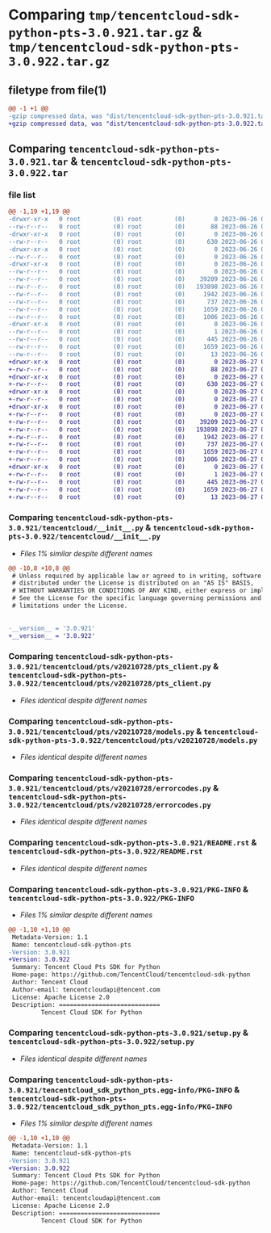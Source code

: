# Comparing `tmp/tencentcloud-sdk-python-pts-3.0.921.tar.gz` & `tmp/tencentcloud-sdk-python-pts-3.0.922.tar.gz`

## filetype from file(1)

```diff
@@ -1 +1 @@
-gzip compressed data, was "dist/tencentcloud-sdk-python-pts-3.0.921.tar", last modified: Mon Jun 26 00:30:24 2023, max compression
+gzip compressed data, was "dist/tencentcloud-sdk-python-pts-3.0.922.tar", last modified: Tue Jun 27 00:30:42 2023, max compression
```

## Comparing `tencentcloud-sdk-python-pts-3.0.921.tar` & `tencentcloud-sdk-python-pts-3.0.922.tar`

### file list

```diff
@@ -1,19 +1,19 @@
-drwxr-xr-x   0 root         (0) root         (0)        0 2023-06-26 00:30:24.000000 tencentcloud-sdk-python-pts-3.0.921/
--rw-r--r--   0 root         (0) root         (0)       88 2023-06-26 00:30:24.000000 tencentcloud-sdk-python-pts-3.0.921/setup.cfg
-drwxr-xr-x   0 root         (0) root         (0)        0 2023-06-26 00:30:24.000000 tencentcloud-sdk-python-pts-3.0.921/tencentcloud/
--rw-r--r--   0 root         (0) root         (0)      630 2023-06-26 00:30:24.000000 tencentcloud-sdk-python-pts-3.0.921/tencentcloud/__init__.py
-drwxr-xr-x   0 root         (0) root         (0)        0 2023-06-26 00:30:24.000000 tencentcloud-sdk-python-pts-3.0.921/tencentcloud/pts/
--rw-r--r--   0 root         (0) root         (0)        0 2023-06-26 00:30:24.000000 tencentcloud-sdk-python-pts-3.0.921/tencentcloud/pts/__init__.py
-drwxr-xr-x   0 root         (0) root         (0)        0 2023-06-26 00:30:24.000000 tencentcloud-sdk-python-pts-3.0.921/tencentcloud/pts/v20210728/
--rw-r--r--   0 root         (0) root         (0)        0 2023-06-26 00:30:24.000000 tencentcloud-sdk-python-pts-3.0.921/tencentcloud/pts/v20210728/__init__.py
--rw-r--r--   0 root         (0) root         (0)    39209 2023-06-26 00:30:24.000000 tencentcloud-sdk-python-pts-3.0.921/tencentcloud/pts/v20210728/pts_client.py
--rw-r--r--   0 root         (0) root         (0)   193898 2023-06-26 00:30:24.000000 tencentcloud-sdk-python-pts-3.0.921/tencentcloud/pts/v20210728/models.py
--rw-r--r--   0 root         (0) root         (0)     1942 2023-06-26 00:30:24.000000 tencentcloud-sdk-python-pts-3.0.921/tencentcloud/pts/v20210728/errorcodes.py
--rw-r--r--   0 root         (0) root         (0)      737 2023-06-26 00:30:24.000000 tencentcloud-sdk-python-pts-3.0.921/README.rst
--rw-r--r--   0 root         (0) root         (0)     1659 2023-06-26 00:30:24.000000 tencentcloud-sdk-python-pts-3.0.921/PKG-INFO
--rw-r--r--   0 root         (0) root         (0)     1006 2023-06-26 00:30:24.000000 tencentcloud-sdk-python-pts-3.0.921/setup.py
-drwxr-xr-x   0 root         (0) root         (0)        0 2023-06-26 00:30:24.000000 tencentcloud-sdk-python-pts-3.0.921/tencentcloud_sdk_python_pts.egg-info/
--rw-r--r--   0 root         (0) root         (0)        1 2023-06-26 00:30:24.000000 tencentcloud-sdk-python-pts-3.0.921/tencentcloud_sdk_python_pts.egg-info/dependency_links.txt
--rw-r--r--   0 root         (0) root         (0)      445 2023-06-26 00:30:24.000000 tencentcloud-sdk-python-pts-3.0.921/tencentcloud_sdk_python_pts.egg-info/SOURCES.txt
--rw-r--r--   0 root         (0) root         (0)     1659 2023-06-26 00:30:24.000000 tencentcloud-sdk-python-pts-3.0.921/tencentcloud_sdk_python_pts.egg-info/PKG-INFO
--rw-r--r--   0 root         (0) root         (0)       13 2023-06-26 00:30:24.000000 tencentcloud-sdk-python-pts-3.0.921/tencentcloud_sdk_python_pts.egg-info/top_level.txt
+drwxr-xr-x   0 root         (0) root         (0)        0 2023-06-27 00:30:42.000000 tencentcloud-sdk-python-pts-3.0.922/
+-rw-r--r--   0 root         (0) root         (0)       88 2023-06-27 00:30:42.000000 tencentcloud-sdk-python-pts-3.0.922/setup.cfg
+drwxr-xr-x   0 root         (0) root         (0)        0 2023-06-27 00:30:42.000000 tencentcloud-sdk-python-pts-3.0.922/tencentcloud/
+-rw-r--r--   0 root         (0) root         (0)      630 2023-06-27 00:30:42.000000 tencentcloud-sdk-python-pts-3.0.922/tencentcloud/__init__.py
+drwxr-xr-x   0 root         (0) root         (0)        0 2023-06-27 00:30:42.000000 tencentcloud-sdk-python-pts-3.0.922/tencentcloud/pts/
+-rw-r--r--   0 root         (0) root         (0)        0 2023-06-27 00:30:42.000000 tencentcloud-sdk-python-pts-3.0.922/tencentcloud/pts/__init__.py
+drwxr-xr-x   0 root         (0) root         (0)        0 2023-06-27 00:30:42.000000 tencentcloud-sdk-python-pts-3.0.922/tencentcloud/pts/v20210728/
+-rw-r--r--   0 root         (0) root         (0)        0 2023-06-27 00:30:42.000000 tencentcloud-sdk-python-pts-3.0.922/tencentcloud/pts/v20210728/__init__.py
+-rw-r--r--   0 root         (0) root         (0)    39209 2023-06-27 00:30:42.000000 tencentcloud-sdk-python-pts-3.0.922/tencentcloud/pts/v20210728/pts_client.py
+-rw-r--r--   0 root         (0) root         (0)   193898 2023-06-27 00:30:42.000000 tencentcloud-sdk-python-pts-3.0.922/tencentcloud/pts/v20210728/models.py
+-rw-r--r--   0 root         (0) root         (0)     1942 2023-06-27 00:30:42.000000 tencentcloud-sdk-python-pts-3.0.922/tencentcloud/pts/v20210728/errorcodes.py
+-rw-r--r--   0 root         (0) root         (0)      737 2023-06-27 00:30:42.000000 tencentcloud-sdk-python-pts-3.0.922/README.rst
+-rw-r--r--   0 root         (0) root         (0)     1659 2023-06-27 00:30:42.000000 tencentcloud-sdk-python-pts-3.0.922/PKG-INFO
+-rw-r--r--   0 root         (0) root         (0)     1006 2023-06-27 00:30:42.000000 tencentcloud-sdk-python-pts-3.0.922/setup.py
+drwxr-xr-x   0 root         (0) root         (0)        0 2023-06-27 00:30:42.000000 tencentcloud-sdk-python-pts-3.0.922/tencentcloud_sdk_python_pts.egg-info/
+-rw-r--r--   0 root         (0) root         (0)        1 2023-06-27 00:30:42.000000 tencentcloud-sdk-python-pts-3.0.922/tencentcloud_sdk_python_pts.egg-info/dependency_links.txt
+-rw-r--r--   0 root         (0) root         (0)      445 2023-06-27 00:30:42.000000 tencentcloud-sdk-python-pts-3.0.922/tencentcloud_sdk_python_pts.egg-info/SOURCES.txt
+-rw-r--r--   0 root         (0) root         (0)     1659 2023-06-27 00:30:42.000000 tencentcloud-sdk-python-pts-3.0.922/tencentcloud_sdk_python_pts.egg-info/PKG-INFO
+-rw-r--r--   0 root         (0) root         (0)       13 2023-06-27 00:30:42.000000 tencentcloud-sdk-python-pts-3.0.922/tencentcloud_sdk_python_pts.egg-info/top_level.txt
```

### Comparing `tencentcloud-sdk-python-pts-3.0.921/tencentcloud/__init__.py` & `tencentcloud-sdk-python-pts-3.0.922/tencentcloud/__init__.py`

 * *Files 1% similar despite different names*

```diff
@@ -10,8 +10,8 @@
 # Unless required by applicable law or agreed to in writing, software
 # distributed under the License is distributed on an "AS IS" BASIS,
 # WITHOUT WARRANTIES OR CONDITIONS OF ANY KIND, either express or implied.
 # See the License for the specific language governing permissions and
 # limitations under the License.
 
 
-__version__ = '3.0.921'
+__version__ = '3.0.922'
```

### Comparing `tencentcloud-sdk-python-pts-3.0.921/tencentcloud/pts/v20210728/pts_client.py` & `tencentcloud-sdk-python-pts-3.0.922/tencentcloud/pts/v20210728/pts_client.py`

 * *Files identical despite different names*

### Comparing `tencentcloud-sdk-python-pts-3.0.921/tencentcloud/pts/v20210728/models.py` & `tencentcloud-sdk-python-pts-3.0.922/tencentcloud/pts/v20210728/models.py`

 * *Files identical despite different names*

### Comparing `tencentcloud-sdk-python-pts-3.0.921/tencentcloud/pts/v20210728/errorcodes.py` & `tencentcloud-sdk-python-pts-3.0.922/tencentcloud/pts/v20210728/errorcodes.py`

 * *Files identical despite different names*

### Comparing `tencentcloud-sdk-python-pts-3.0.921/README.rst` & `tencentcloud-sdk-python-pts-3.0.922/README.rst`

 * *Files identical despite different names*

### Comparing `tencentcloud-sdk-python-pts-3.0.921/PKG-INFO` & `tencentcloud-sdk-python-pts-3.0.922/PKG-INFO`

 * *Files 1% similar despite different names*

```diff
@@ -1,10 +1,10 @@
 Metadata-Version: 1.1
 Name: tencentcloud-sdk-python-pts
-Version: 3.0.921
+Version: 3.0.922
 Summary: Tencent Cloud Pts SDK for Python
 Home-page: https://github.com/TencentCloud/tencentcloud-sdk-python
 Author: Tencent Cloud
 Author-email: tencentcloudapi@tencent.com
 License: Apache License 2.0
 Description: ============================
         Tencent Cloud SDK for Python
```

### Comparing `tencentcloud-sdk-python-pts-3.0.921/setup.py` & `tencentcloud-sdk-python-pts-3.0.922/setup.py`

 * *Files identical despite different names*

### Comparing `tencentcloud-sdk-python-pts-3.0.921/tencentcloud_sdk_python_pts.egg-info/PKG-INFO` & `tencentcloud-sdk-python-pts-3.0.922/tencentcloud_sdk_python_pts.egg-info/PKG-INFO`

 * *Files 1% similar despite different names*

```diff
@@ -1,10 +1,10 @@
 Metadata-Version: 1.1
 Name: tencentcloud-sdk-python-pts
-Version: 3.0.921
+Version: 3.0.922
 Summary: Tencent Cloud Pts SDK for Python
 Home-page: https://github.com/TencentCloud/tencentcloud-sdk-python
 Author: Tencent Cloud
 Author-email: tencentcloudapi@tencent.com
 License: Apache License 2.0
 Description: ============================
         Tencent Cloud SDK for Python
```

